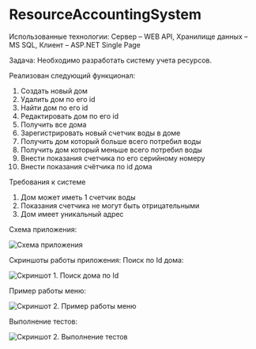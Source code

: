 # ResourceAccountingSystem
Использованные технологии: Сервер – WEB API, Хранилище данных – MS SQL, Клиент – ASP.NET Single Page

Задача: Необходимо разработать систему учета ресурсов.

Реализован следующий функционал:
1)  Создать новый дом
2)  Удалить дом по его id
3)  Найти дом по его id
4)  Редактировать дом по его id
5)  Получить все дома
6)  Зарегистрировать новый счетчик воды в доме
7)  Получить дом который больше всего потребил воды
8)  Получить дом который меньше всего потребил воды
9)  Внести показания счетчика по его серийному номеру
10) Внести показания счётчика по id дома

Требования к системе
1) Дом может иметь 1 счетчик воды
2) Показания счетчика не могут быть отрицательными
3) Дом имеет уникальный адрес

Схема приложения:

![Схема приложения](http://ipic.su/img/img7/fs/shemaproekta.1549717372.png)

Скриншоты работы приложения:
Поиск по Id дома:

![Скриншот 1. Поиск дома по Id](http://ipic.su/img/img7/fs/GetHouse.1549718089.png)

Пример работы меню:

![Скриншот 2. Пример работы меню](http://ipic.su/img/img7/fs/1.1549718169.png)

Выполнение тестов:

![Скриншот 2. Выполнение тестов](http://ipic.su/img/img7/fs/test.1550604590.png)
